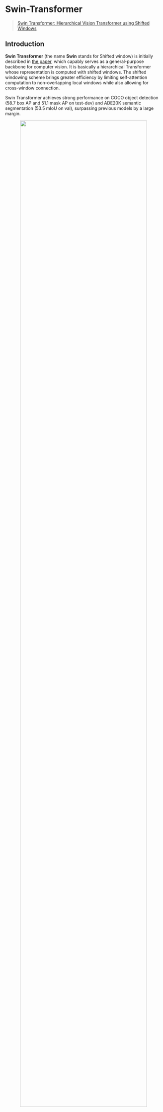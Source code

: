 # Swin-Transformer

> [Swin Transformer: Hierarchical Vision Transformer using Shifted Windows](https://arxiv.org/abs/2103.14030)

<!-- [ALGORITHM] -->

## Introduction

**Swin Transformer** (the name **Swin** stands for Shifted window) is initially described in [the paper](https://arxiv.org/pdf/2103.14030.pdf), which capably serves as a general-purpose backbone for computer vision. It is basically a hierarchical Transformer whose representation is computed with shifted windows. The shifted windowing scheme brings greater efficiency by limiting self-attention computation to non-overlapping local windows while also allowing for cross-window connection.

Swin Transformer achieves strong performance on COCO object detection (58.7 box AP and 51.1 mask AP on test-dev) and ADE20K semantic segmentation (53.5 mIoU on val), surpassing previous models by a large margin.

<div align=center>
<img src="https://user-images.githubusercontent.com/26739999/142576715-14668c6b-5cb8-4de8-ac51-419fae773c90.png" width="90%"/>
</div>

## Abstract

<details>

<summary>Show the paper's abstract</summary>

<br>
This paper presents a new vision Transformer, called Swin Transformer, that capably serves as a general-purpose backbone for computer vision. Challenges in adapting Transformer from language to vision arise from differences between the two domains, such as large variations in the scale of visual entities and the high resolution of pixels in images compared to words in text. To address these differences, we propose a hierarchical Transformer whose representation is computed with **Shifted windows**. The shifted windowing scheme brings greater efficiency by limiting self-attention computation to non-overlapping local windows while also allowing for cross-window connection. This hierarchical architecture has the flexibility to model at various scales and has linear computational complexity with respect to image size. These qualities of Swin Transformer make it compatible with a broad range of vision tasks, including image classification (87.3 top-1 accuracy on ImageNet-1K) and dense prediction tasks such as object detection (58.7 box AP and 51.1 mask AP on COCO test-dev) and semantic segmentation (53.5 mIoU on ADE20K val). Its performance surpasses the previous state-of-the-art by a large margin of +2.7 box AP and +2.6 mask AP on COCO, and +3.2 mIoU on ADE20K, demonstrating the potential of Transformer-based models as vision backbones. The hierarchical design and the shifted window approach also prove beneficial for all-MLP architectures.
</br>

</details>

## How to use it?

<!-- [TABS-BEGIN] -->

**Predict image**

```python
from mmpretrain import inference_model

predict = inference_model('swin-tiny_16xb64_in1k', 'demo/bird.JPEG')
print(predict['pred_class'])
print(predict['pred_score'])
```

**Use the model**

```python
import torch
from mmpretrain import get_model

model = get_model('swin-tiny_16xb64_in1k', pretrained=True)
inputs = torch.rand(1, 3, 224, 224)
out = model(inputs)
print(type(out))
# To extract features.
feats = model.extract_feat(inputs)
print(type(feats))
```

**Train/Test Command**

Prepare your dataset according to the [docs](https://onedl-mmpretrain.readthedocs.io/en/latest/user_guides/dataset_prepare.html#prepare-dataset).

Train:

```shell
python tools/train.py configs/swin_transformer/swin-tiny_16xb64_in1k.py
```

Test:

```shell
python tools/test.py configs/swin_transformer/swin-tiny_16xb64_in1k.py https://pub-ed9ed750ddcc469da251e2d1a2cea382.r2.dev/mmclassification/v0/swin-transformer/swin_tiny_224_b16x64_300e_imagenet_20210616_090925-66df6be6.pth
```

<!-- [TABS-END] -->

## Models and results

### Image Classification on ImageNet-1k

| Model                                      |   Pretrain   | Params (M) | Flops (G) | Top-1 (%) | Top-5 (%) |                  Config                   |                               Download                               |
| :----------------------------------------- | :----------: | :--------: | :-------: | :-------: | :-------: | :---------------------------------------: | :------------------------------------------------------------------: |
| `swin-tiny_16xb64_in1k`                    | From scratch |   28.29    |   4.36    |   81.18   |   95.61   |    [config](swin-tiny_16xb64_in1k.py)     | [model](https://pub-ed9ed750ddcc469da251e2d1a2cea382.r2.dev/mmclassification/v0/swin-transformer/swin_tiny_224_b16x64_300e_imagenet_20210616_090925-66df6be6.pth) \| [log](https://pub-ed9ed750ddcc469da251e2d1a2cea382.r2.dev/mmclassification/v0/swin-transformer/swin_tiny_224_b16x64_300e_imagenet_20210616_090925.json) |
| `swin-small_16xb64_in1k`                   | From scratch |   49.61    |   8.52    |   83.02   |   96.29   |    [config](swin-small_16xb64_in1k.py)    | [model](https://pub-ed9ed750ddcc469da251e2d1a2cea382.r2.dev/mmclassification/v0/swin-transformer/swin_small_224_b16x64_300e_imagenet_20210615_110219-7f9d988b.pth) \| [log](https://pub-ed9ed750ddcc469da251e2d1a2cea382.r2.dev/mmclassification/v0/swin-transformer/swin_small_224_b16x64_300e_imagenet_20210615_110219.json) |
| `swin-base_16xb64_in1k`                    | From scratch |   87.77    |   15.14   |   83.36   |   96.44   |    [config](swin-base_16xb64_in1k.py)     | [model](https://pub-ed9ed750ddcc469da251e2d1a2cea382.r2.dev/mmclassification/v0/swin-transformer/swin_base_224_b16x64_300e_imagenet_20210616_190742-93230b0d.pth) \| [log](https://pub-ed9ed750ddcc469da251e2d1a2cea382.r2.dev/mmclassification/v0/swin-transformer/swin_base_224_b16x64_300e_imagenet_20210616_190742.json) |
| `swin-tiny_3rdparty_in1k`\*                | From scratch |   28.29    |   4.36    |   81.18   |   95.52   |    [config](swin-tiny_16xb64_in1k.py)     | [model](https://pub-ed9ed750ddcc469da251e2d1a2cea382.r2.dev/mmclassification/v0/swin-transformer/convert/swin_tiny_patch4_window7_224-160bb0a5.pth) |
| `swin-small_3rdparty_in1k`\*               | From scratch |   49.61    |   8.52    |   83.21   |   96.25   |    [config](swin-small_16xb64_in1k.py)    | [model](https://pub-ed9ed750ddcc469da251e2d1a2cea382.r2.dev/mmclassification/v0/swin-transformer/convert/swin_small_patch4_window7_224-cc7a01c9.pth) |
| `swin-base_3rdparty_in1k`\*                | From scratch |   87.77    |   15.14   |   83.42   |   96.44   |    [config](swin-base_16xb64_in1k.py)     | [model](https://pub-ed9ed750ddcc469da251e2d1a2cea382.r2.dev/mmclassification/v0/swin-transformer/convert/swin_base_patch4_window7_224-4670dd19.pth) |
| `swin-base_3rdparty_in1k-384`\*            | From scratch |   87.90    |   44.49   |   84.49   |   96.95   | [config](swin-base_16xb64_in1k-384px.py)  | [model](https://pub-ed9ed750ddcc469da251e2d1a2cea382.r2.dev/mmclassification/v0/swin-transformer/convert/swin_base_patch4_window12_384-02c598a4.pth) |
| `swin-base_in21k-pre-3rdparty_in1k`\*      | From scratch |   87.77    |   15.14   |   85.16   |   97.50   |    [config](swin-base_16xb64_in1k.py)     | [model](https://pub-ed9ed750ddcc469da251e2d1a2cea382.r2.dev/mmclassification/v0/swin-transformer/convert/swin_base_patch4_window7_224_22kto1k-f967f799.pth) |
| `swin-base_in21k-pre-3rdparty_in1k-384`\*  | From scratch |   87.90    |   44.49   |   86.44   |   98.05   | [config](swin-base_16xb64_in1k-384px.py)  | [model](https://pub-ed9ed750ddcc469da251e2d1a2cea382.r2.dev/mmclassification/v0/swin-transformer/convert/swin_base_patch4_window12_384_22kto1k-d59b0d1d.pth) |
| `swin-large_in21k-pre-3rdparty_in1k`\*     | From scratch |   196.53   |   34.04   |   86.24   |   97.88   |    [config](swin-large_16xb64_in1k.py)    | [model](https://pub-ed9ed750ddcc469da251e2d1a2cea382.r2.dev/mmclassification/v0/swin-transformer/convert/swin_large_patch4_window7_224_22kto1k-5f0996db.pth) |
| `swin-large_in21k-pre-3rdparty_in1k-384`\* | From scratch |   196.74   |  100.04   |   87.25   |   98.25   | [config](swin-large_16xb64_in1k-384px.py) | [model](https://pub-ed9ed750ddcc469da251e2d1a2cea382.r2.dev/mmclassification/v0/swin-transformer/convert/swin_large_patch4_window12_384_22kto1k-0a40944b.pth) |

*Models with * are converted from the [official repo](https://github.com/microsoft/Swin-Transformer/blob/777f6c66604bb5579086c4447efe3620344d95a9/models/swin_transformer.py#L458). The config files of these models are only for inference. We haven't reproduce the training results.*

### Image Classification on CUB-200-2011

| Model                       |   Pretrain   | Params (M) | Flops (G) | Top-1 (%) |                 Config                 |                                            Download                                             |
| :-------------------------- | :----------: | :--------: | :-------: | :-------: | :------------------------------------: | :---------------------------------------------------------------------------------------------: |
| `swin-large_8xb8_cub-384px` | From scratch |   195.51   |  100.04   |   91.87   | [config](swin-large_8xb8_cub-384px.py) | [model](https://pub-ed9ed750ddcc469da251e2d1a2cea382.r2.dev/mmclassification/v0/swin-transformer/swin-large_8xb8_cub_384px_20220307-1bbaee6a.pth) \| [log](https://pub-ed9ed750ddcc469da251e2d1a2cea382.r2.dev/mmclassification/v0/swin-transformer/swin-large_8xb8_cub_384px_20220307-1bbaee6a.json) |

## Citation

```bibtex
@article{liu2021Swin,
  title={Swin Transformer: Hierarchical Vision Transformer using Shifted Windows},
  author={Liu, Ze and Lin, Yutong and Cao, Yue and Hu, Han and Wei, Yixuan and Zhang, Zheng and Lin, Stephen and Guo, Baining},
  journal={arXiv preprint arXiv:2103.14030},
  year={2021}
}
```
